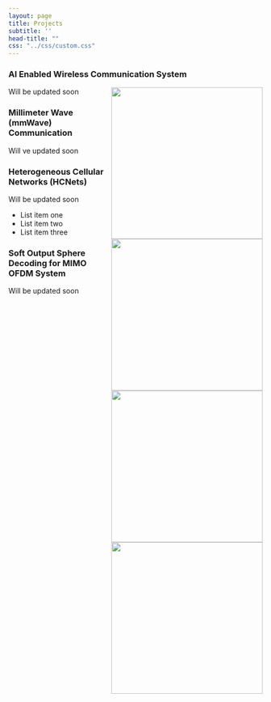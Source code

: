 ```yaml
---
layout: page
title: Projects
subtitle: ''
head-title: ""
css: "../css/custom.css"
---
```


<html lang="en">
<head>
  <meta charset="utf-8">
  <meta name="viewport" content="width=device-width, initial-scale=1">
  <title>jQuery UI Accordion - Collapse content</title>
  <link rel="stylesheet" href="//code.jquery.com/ui/1.12.1/themes/base/jquery-ui.css">
  <link rel="stylesheet" href="/resources/demos/style.css">
  <script src="https://code.jquery.com/jquery-1.12.4.js"></script>
  <script src="https://code.jquery.com/ui/1.12.1/jquery-ui.js"></script>
  <script>
  $( function() {
    $( "#accordion" ).accordion({
    collapsible: true
    background-color: #eee;
    color: #444;
    cursor: pointer;
    padding: 18px;
    width: 100%;
    text-align: left;
    border: none;
    outline: none;
    transition: 0.4s;
    });
  } );
  </script>
  
  
  


</head>
<body>
 
<div id="accordion">
  <h3>AI Enabled Wireless Communication System</h3>
  <div>
    <p>
    <img align="right" src="../img/unerconst.jpg" height="300px">
      Will be updated soon
    </p>
  </div>
  <h3>Millimeter Wave (mmWave) Communication</h3>
  <div>
    <p>
      <img align="right" src="../img/unerconst.jpg" height="300px">
    Will ve updated soon
    </p>
  </div>
  <h3>Heterogeneous Cellular Networks (HCNets)</h3>
  <div>
    <p>
      <img align="right" src="../img/unerconst.jpg" height="300px">
    Will be updated soon
    </p>
    <ul>
      <li>List item one</li>
      <li>List item two</li>
      <li>List item three</li>
    </ul>
  </div>
  <h3>Soft Output Sphere Decoding for MIMO OFDM System</h3>
  <div>
    <p>
      <img align="right" src="../img/model111.PNG" height="300px">
    Will be updated soon
    </p>
  </div>
</div>
 
 
</body>
</html>
